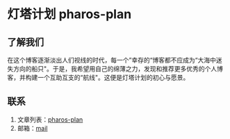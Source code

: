 # 灯塔计划 pharos-plan
## 了解我们
在这个博客逐渐淡出人们视线的时代，每一个”幸存的“博客都不应成为“大海中迷失方向的船只"。于是，我希望用自己的绵薄之力，发现和推荐更多优秀的个人博客，并构建一个互助互支的“航线"。这便是灯塔计划的初心与愿景。
## 联系
1. 文章列表：[pharos-plan](https://kegongteng.cn/tag/pharos)
2. 邮箱：[mail](mailto:i@kegongteng.cn)
